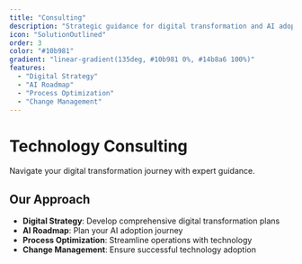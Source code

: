 ```yaml
---
title: "Consulting"
description: "Strategic guidance for digital transformation and AI adoption"
icon: "SolutionOutlined"
order: 3
color: "#10b981"
gradient: "linear-gradient(135deg, #10b981 0%, #14b8a6 100%)"
features:
  - "Digital Strategy"
  - "AI Roadmap"
  - "Process Optimization"
  - "Change Management"
---
```


# Technology Consulting

Navigate your digital transformation journey with expert guidance.

## Our Approach

- **Digital Strategy**: Develop comprehensive digital transformation plans
- **AI Roadmap**: Plan your AI adoption journey
- **Process Optimization**: Streamline operations with technology
- **Change Management**: Ensure successful technology adoption
